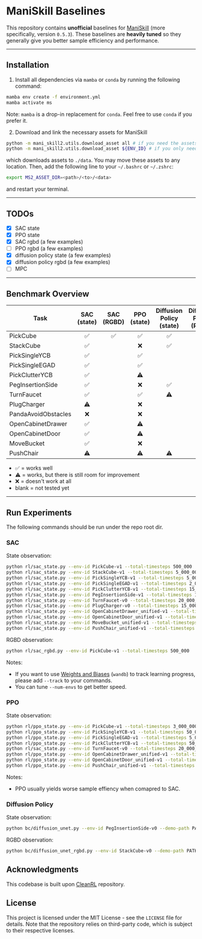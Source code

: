 <h1>ManiSkill Baselines</span></h1>

This repository contains **unofficial** baselines for [ManiSkill](https://maniskill2.github.io/) (more specifically, version `0.5.3`). These baselines are **heavily tuned** so they generally give you better sample efficiency and performance. 


----

## Installation

1. Install all dependencies via `mamba` or `conda` by running the following command:

```bash
mamba env create -f environment.yml
mamba activate ms
```

Note: `mamba` is a drop-in replacement for `conda`. Feel free to use `conda` if you prefer it.


2. Download and link the necessary assets for ManiSkill

```bash
python -m mani_skill2.utils.download_asset all # if you need the assets for all tasks
python -m mani_skill2.utils.download_asset ${ENV_ID} # if you only need the assets for one task
```

which downloads assets to `./data`. You may move these assets to any location. Then, add the following line to your `~/.bashrc` or `~/.zshrc`:

```bash
export MS2_ASSET_DIR=<path>/<to>/<data>
```

and restart your terminal. 


----

## TODOs
- [x] SAC state
- [x] PPO state
- [x] SAC rgbd (a few examples)
- [ ] PPO rgbd (a few examples)
- [x] diffusion policy state (a few examples)
- [x] diffusion policy rgbd (a few examples)
- [ ] MPC

----

## Benchmark Overview

|       **Task**      | **SAC (state)** | **SAC (RGBD)** | **PPO (state)** | **Diffusion Policy (state)** | **Diffusion Policy (RGBD)** |
|---------------------|:---------------:|:--------------:|:---------------:|:----------------------------:|:---------------------------:|
| PickCube            |        ✅        |        ✅       |        ✅        |               ✅              |              ✅              |
| StackCube           |        ✅        |                |        ❌        |               ✅              |              ✅              |
| PickSingleYCB       |        ✅        |                |        ✅        |                              |                             |
| PickSingleEGAD      |        ✅        |                |        ✅        |                              |                             |
| PickClutterYCB      |        ✅        |                |        ⚠️        |                              |                             |
| PegInsertionSide    |        ✅        |                |        ❌        |               ✅              |              ❌              |
| TurnFaucet          |        ✅        |                |        ✅        |               ⚠️              |              ⚠️              |
| PlugCharger         |        ⚠️        |                |        ❌        |                              |                             |
| PandaAvoidObstacles |        ❌        |                |        ❌        |                              |                             |
| OpenCabinetDrawer   |        ✅        |                |        ⚠️        |                              |                             |
| OpenCabinetDoor     |        ✅        |                |        ⚠️        |                              |                             |
| MoveBucket          |        ✅        |                |        ❌        |                              |                             |
| PushChair           |        ⚠️        |                |        ⚠️        |               ⚠️              |              ⚠️              |

- ✅ = works well
- ⚠️ = works, but there is still room for improvement
- ❌ = doesn't work at all
- blank = not tested yet

----


## Run Experiments

The following commands should be run under the repo root dir.

### SAC

State observation:
```bash
python rl/sac_state.py --env-id PickCube-v1 --total-timesteps 500_000
python rl/sac_state.py --env-id StackCube-v1 --total-timesteps 5_000_000
python rl/sac_state.py --env-id PickSingleYCB-v1 --total-timesteps 5_000_000
python rl/sac_state.py --env-id PickSingleEGAD-v1 --total-timesteps 2_000_000
python rl/sac_state.py --env-id PickClutterYCB-v1 --total-timesteps 15_000_000
python rl/sac_state.py --env-id PegInsertionSide-v1 --total-timesteps 10_000_000 --gamma 0.9 --control-mode pd_ee_delta_pose
python rl/sac_state.py --env-id TurnFaucet-v0 --total-timesteps 20_000_000 --gamma 0.95 --control-mode pd_ee_delta_pose
python rl/sac_state.py --env-id PlugCharger-v0 --total-timesteps 15_000_000 --control-mode pd_ee_delta_pose
python rl/sac_state.py --env-id OpenCabinetDrawer_unified-v1 --total-timesteps 3_000_000 --gamma 0.95 --bootstrap-at-done truncated --control-mode base_pd_joint_vel_arm_pd_joint_vel
python rl/sac_state.py --env-id OpenCabinetDoor_unified-v1 --total-timesteps 5_000_000 --gamma 0.95 --bootstrap-at-done truncated --control-mode base_pd_joint_vel_arm_pd_joint_vel
python rl/sac_state.py --env-id MoveBucket_unified-v1 --total-timesteps 80_000_000 --gamma 0.9 --bootstrap-at-done truncated --control-mode base_pd_joint_vel_arm_pd_joint_vel --eval-freq 500_000 --log-freq 20_000
python rl/sac_state.py --env-id PushChair_unified-v1 --total-timesteps 20_000_000 --gamma 0.9 --bootstrap-at-done truncated --control-mode base_pd_joint_vel_arm_pd_joint_vel --eval-freq 500_000 --log-freq 20_000
```

RGBD observation:
```bash
python rl/sac_rgbd.py --env-id PickCube-v1 --total-timesteps 500_000
```

Notes:
- If you want to use [Weights and Biases](https://wandb.ai) (`wandb`) to track learning progress, please add `--track` to your commands.
- You can tune `--num-envs` to get better speed.

### PPO

State observation:
```bash
python rl/ppo_state.py --env-id PickCube-v1 --total-timesteps 3_000_000
python rl/ppo_state.py --env-id PickSingleYCB-v1 --total-timesteps 50_000_000 --gamma 0.9 --utd 0.025
python rl/ppo_state.py --env-id PickSingleEGAD-v1 --total-timesteps 5_000_000 --utd 0.025
python rl/ppo_state.py --env-id PickClutterYCB-v1 --total-timesteps 50_000_000
python rl/sac_state.py --env-id TurnFaucet-v0 --total-timesteps 20_000_000 --gamma 0.99 --utd 0.025 --control-mode pd_ee_delta_pose
python rl/ppo_state.py --env-id OpenCabinetDrawer_unified-v1 --total-timesteps 30_000_000 --gamma 0.95 --utd 0.025 --bootstrap-at-done truncated --control-mode base_pd_joint_vel_arm_pd_joint_vel --eval-freq 500_000 --log-freq 20_000
python rl/ppo_state.py --env-id OpenCabinetDoor_unified-v1 --total-timesteps 50_000_000 --gamma 0.95 --utd 0.025 --bootstrap-at-done truncated --control-mode base_pd_joint_vel_arm_pd_joint_vel --eval-freq 500_000 --log-freq 20_000
python rl/ppo_state.py --env-id PushChair_unified-v1 --total-timesteps 20_000_000 --gamma 0.8 --bootstrap-at-done truncated --control-mode base_pd_joint_vel_arm_pd_joint_vel --eval-freq 500_000 --log-freq 20_000
```

Notes:
- PPO usually yields worse sample effiency when comapred to SAC.


### Diffusion Policy

State observation:
```bash
python bc/diffusion_unet.py --env-id PegInsertionSide-v0 --demo-path PATH_TO_MS2_OFFICIAL_DEMO
```

RGBD observation:
```bash
python bc/diffusion_unet_rgbd.py --env-id StackCube-v0 --demo-path PATH_TO_MS2_OFFICIAL_DEMO
```

## Acknowledgments

This codebase is built upon [CleanRL](https://github.com/vwxyzjn/cleanrl) repository.

## License

This project is licensed under the MIT License - see the `LICENSE` file for details. Note that the repository relies on third-party code, which is subject to their respective licenses.
